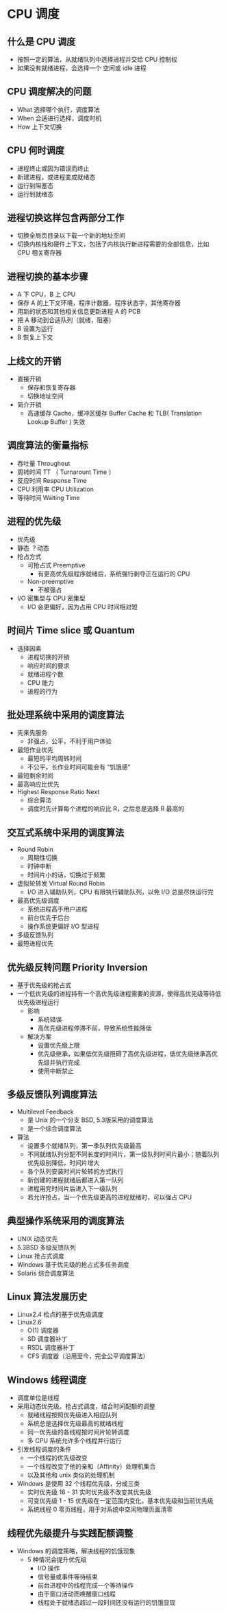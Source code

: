 # CPU 调度

## 什么是 CPU 调度
  - 按照一定的算法，从就绪队列中选择进程并交给 CPU 控制权
  - 如果没有就绪进程，会选择一个 空闲或 idle 进程

## CPU 调度解决的问题
  - What 选择哪个执行，调度算法
  - When 合适进行选择，调度时机
  - How 上下文切换

## CPU 何时调度
  - 进程终止或因为错误而终止
  - 新建进程，或进程变成就绪态
  - 运行到阻塞态
  - 运行到就绪态

## 进程切换这样包含两部分工作
  - 切换全局页目录以下载一个新的地址空间
  - 切换内核栈和硬件上下文，包括了内核执行新进程需要的全部信息，比如 CPU 相关寄存器

## 进程切换的基本步骤
  - A 下 CPU，B 上 CPU
  - 保存 A 的上下文环境，程序计数器，程序状态字，其他寄存器
  - 用新的状态和其他相关信息更新进程 A 的 PCB
  - 把 A 移动到合适队列（就绪，阻塞）
  - B 设置为运行
  - B 恢复上下文

## 上线文的开销
  - 直接开销
    - 保存和恢复寄存器
    - 切换地址空间
  - 简介开销
    - 高速缓存 Cache，缓冲区缓存 Buffer Cache 和 TLB( Translation Lookup Buffer ) 失效

## 调度算法的衡量指标
  - 吞吐量 Throughout
  - 周转时间 TT （ Turnarount Time ）
  - 反应时间 Response Time
  - CPU 利用率 CPU Utilization
  - 等待时间 Waiting Time

## 进程的优先级
  - 优先级
  - 静态 ？动态
  - 抢占方式
    - 可抢占式 Preemptive
      - 有更高优先级程序就绪后，系统强行剥夺正在运行的 CPU
    - Non-preemptive
      - 不被强占
  - I/O 密集型与 CPU 密集型
    - I/O 会更偏好，因为占用 CPU 时间相对短
  
## 时间片 Time slice 或 Quantum
  - 选择因素
    - 进程切换的开销
    - 响应时间的要求
    - 就绪进程个数
    - CPU 能力
    - 进程的行为

## 批处理系统中采用的调度算法
  - 先来先服务
    - 非强占，公平，不利于用户体验
  - 最短作业优先
    - 最短的平均周转时间
    - 不公平，长作业时间可能会有 “饥饿感”
  - 最短剩余时间
  - 最高响应比优先
  - Highest Response Ratio Next
    - 综合算法
    - 调度时先计算每个进程的响应比 R，之后总是选择 R 最高的

## 交互式系统中采用的调度算法
  - Round Robin
    - 周期性切换
    - 时钟中断
    - 时间片小的话，切换过于频繁
  - 虚拟轮转发 Virtual Round Robin
    - I/O 进入辅助队列，CPU 有限执行辅助队列，以免 I/O 总是尽快运行完
  - 最高优先级调度
    - 系统进程高于用户进程
    - 前台优先于后台
    - 操作系统更偏好 I/O 型进程
  - 多级反馈队列
  - 最短进程优先

## 优先级反转问题 Priority Inversion
  - 基于优先级的抢占式
  - 一个低优先级的进程持有一个高优先级进程需要的资源，使得高优先级等待低优先级进程运行
    - 影响
      - 系统错误
      - 高优先级进程停滞不前，导致系统性能降低
    - 解决方案
      - 设置优先级上限
      - 优先级继承，如果低优先级阻碍了高优先级进程，低优先级继承高优先级并执行完成
      - 使用中断禁止

## 多级反馈队列调度算法
  - Multilevel Feedback
    - 是 Unix 的一个分支 BSD, 5.3版采用的调度算法
    - 是一个综合调度算法
  - 算法
    - 设置多个就绪队列，第一季队列优先级最高
    - 不同就绪队列分配不同长度的时间片，第一级队列时间片最小；随着队列优先级别降低，时间片增大
    - 各个队列安装时间片轮转的方式执行
    - 新创建的进程就绪后都进入第一队列
    - 进程用完时间片后进入下一级队列
    - 若允许抢占，当一个优先级更高的进程就绪时，可以强占 CPU

## 典型操作系统采用的调度算法
  - UNIX    动态优先
  - 5.3BSD  多级反馈队列
  - Linux   抢占式调度
  - Windows 基于优先级的抢占式多任务调度
  - Solaris 综合调度算法

## Linux 算法发展历史
  - Linux2.4 检点的基于优先级调度
  - Linux2.6
    - O(1) 调度器
    - SD 调度器补丁
    - RSDL 调度器补丁
    - CFS 调度器（沿用至今，完全公平调度算法）

## Windows 线程调度
  - 调度单位是线程
  - 采用动态优先级。抢占式调度，结合时间配额的调整
    - 就绪线程按照优先级进入相应队列
    - 系统总是选择优先级最高的就绪线程
    - 同一优先级的各线程按时间片轮转调度
    - 多 CPU 系统允许多个线程并行运行
  - 引发线程调度的条件
    - 一个线程的优先级改变
    - 一个线程改变了他的亲和（Affinity）处理机集合
    - 以及其他和 unix 类似的处理机制
  - Windows 是使用 32 个线程优先级，分成三类
    - 实时优先级 16 - 31  实时优先级不改变其优先级
    - 可变优先级 1 - 15   优先级在一定范围内变化，基本优先级和当前优先级
    - 系统线程   0        零页线程，用于对系统中空闲物理页面清零

## 线程优先级提升与实践配额调整
  - Windows 的调度策略，解决线程的饥饿现象
    - 5 种情况会提升优先级
      - I/O 操作
      - 信号量或事件等待结束
      - 前台进程中的线程完成一个等待操作
      - 由于窗口活动而唤醒窗口线程
      - 线程处于就绪态超过一段时间还没有运行的饥饿显现